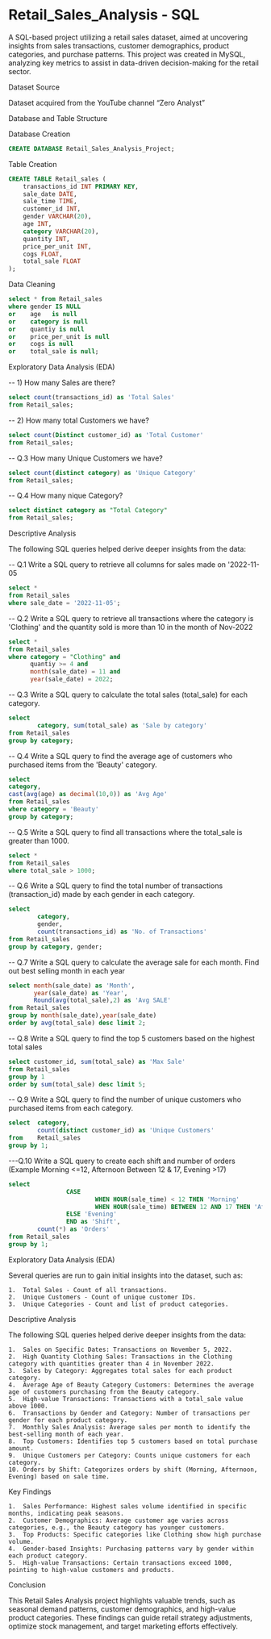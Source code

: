 # Retail_Sales_Analysis - SQL

A SQL-based project utilizing a retail sales dataset, aimed at uncovering insights from sales transactions, customer demographics, product categories, and purchase patterns. This project was created in MySQL, analyzing key metrics to assist in data-driven decision-making for the retail sector.

Dataset Source

Dataset acquired from the YouTube channel “Zero Analyst”

Database and Table Structure

Database Creation
```sql
CREATE DATABASE Retail_Sales_Analysis_Project;
```

Table Creation
```sql 
CREATE TABLE Retail_sales (
    transactions_id INT PRIMARY KEY,
    sale_date DATE,
    sale_time TIME,
    customer_id INT,
    gender VARCHAR(20),
    age INT,
    category VARCHAR(20),
    quantity INT,
    price_per_unit INT,
    cogs FLOAT,
    total_sale FLOAT
);
```

Data Cleaning
```sql
select * from Retail_sales
where gender IS NULL
or 	  age	is null
or	  category is null
or 	  quantiy is null
or    price_per_unit is null
or	  cogs is null
or 	  total_sale is null;
```

Exploratory Data Analysis (EDA)

-- 1) How many Sales are there?

```sql
select count(transactions_id) as 'Total Sales'
from Retail_sales;
```
-- 2) How many total Customers we have?

```sql
select count(Distinct customer_id) as 'Total Customer'
from Retail_sales;
```

-- Q.3 How many Unique Customers we have?

```sql
select count(distinct category) as 'Unique Category'
from Retail_sales;
```
-- Q.4 How many  nique Category?

```sql
select distinct category as "Total Category"
from Retail_sales;
```

Descriptive Analysis

The following SQL queries helped derive deeper insights from the data:

-- Q.1 Write a SQL query to retrieve all columns for sales made on '2022-11-05

```sql
select *
from Retail_sales
where sale_date = '2022-11-05';
```
-- Q.2 Write a SQL query to retrieve all transactions where the category is 'Clothing' and the quantity sold is more than 10 in the month of Nov-2022

```sql
select *
from Retail_sales
where category = "Clothing" and
	  quantiy >= 4 and
      month(sale_date) = 11 and 
      year(sale_date) = 2022;
```

-- Q.3 Write a SQL query to calculate the total sales (total_sale) for each category.

```sql
select 
		category, sum(total_sale) as 'Sale by category'
from Retail_sales
group by category;
```
-- Q.4 Write a SQL query to find the average age of customers who purchased items from the 'Beauty' category.

```sql
select 
category, 
cast(avg(age) as decimal(10,0)) as 'Avg Age'
from Retail_sales
where category = 'Beauty'
group by category;
```
-- Q.5 Write a SQL query to find all transactions where the total_sale is greater than 1000.

```sql
select *
from Retail_sales
where total_sale > 1000;
```
-- Q.6 Write a SQL query to find the total number of transactions (transaction_id) made by each gender in each category.
```sql
select 
		category,
        gender,
        count(transactions_id) as 'No. of Transactions'
from Retail_sales
group by category, gender;
```
-- Q.7 Write a SQL query to calculate the average sale for each month. Find out best selling month in each year

```sql
select month(sale_date) as 'Month',
	   year(sale_date) as 'Year',
	   Round(avg(total_sale),2) as 'Avg SALE'
from Retail_sales
group by month(sale_date),year(sale_date)
order by avg(total_sale) desc limit 2;
```
-- Q.8 Write a SQL query to find the top 5 customers based on the highest total sales 

```sql
select customer_id, sum(total_sale) as 'Max Sale'
from Retail_sales
group by 1
order by sum(total_sale) desc limit 5;
```
-- Q.9 Write a SQL query to find the number of unique customers who purchased items from each category.

```sql
select  category,
		count(distinct customer_id) as 'Unique Customers'
from 	Retail_sales
group by 1;
```
---Q.10 Write a SQL query to create each shift and number of orders (Example Morning <=12, Afternoon Between 12 & 17, Evening >17)

```sql
select 
				CASE
						WHEN HOUR(sale_time) < 12 THEN 'Morning'
                        WHEN HOUR(sale_time) BETWEEN 12 AND 17 THEN 'Afternoon'
				ELSE 'Evening'
				END as 'Shift',
		count(*) as 'Orders'
from Retail_sales
group by 1;
```

Exploratory Data Analysis (EDA)

Several queries are run to gain initial insights into the dataset, such as:

	1.	Total Sales - Count of all transactions.
	2.	Unique Customers - Count of unique customer IDs.
	3.	Unique Categories - Count and list of product categories.

Descriptive Analysis

The following SQL queries helped derive deeper insights from the data:

	1.	Sales on Specific Dates: Transactions on November 5, 2022.
	2.	High Quantity Clothing Sales: Transactions in the Clothing category with quantities greater than 4 in November 2022.
	3.	Sales by Category: Aggregates total sales for each product category.
	4.	Average Age of Beauty Category Customers: Determines the average age of customers purchasing from the Beauty category.
	5.	High-value Transactions: Transactions with a total_sale value above 1000.
	6.	Transactions by Gender and Category: Number of transactions per gender for each product category.
	7.	Monthly Sales Analysis: Average sales per month to identify the best-selling month of each year.
	8.	Top Customers: Identifies top 5 customers based on total purchase amount.
	9.	Unique Customers per Category: Counts unique customers for each category.
	10.	Orders by Shift: Categorizes orders by shift (Morning, Afternoon, Evening) based on sale time.

Key Findings

	1.	Sales Performance: Highest sales volume identified in specific months, indicating peak seasons.
	2.	Customer Demographics: Average customer age varies across categories, e.g., the Beauty category has younger customers.
	3.	Top Products: Specific categories like Clothing show high purchase volume.
	4.	Gender-based Insights: Purchasing patterns vary by gender within each product category.
	5.	High-value Transactions: Certain transactions exceed 1000, pointing to high-value customers and products.

Conclusion

This Retail Sales Analysis project highlights valuable trends, such as seasonal demand patterns, customer demographics, and high-value product categories. These findings can guide retail strategy adjustments, optimize stock management, and target marketing efforts effectively.
